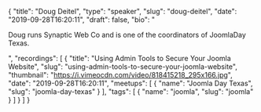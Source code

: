 {
  "title": "Doug Deitel",
  "type": "speaker",
  "slug": "doug-deitel",
  "date": "2019-09-28T16:20:11",
  "draft": false,
  "bio": "<p>Doug runs Synaptic Web Co and is one of the coordinators of JoomlaDay Texas.</p>",
  "recordings": [
    {
      "title": "Using Admin Tools to Secure Your Joomla Website",
      "slug": "using-admin-tools-to-secure-your-joomla-website",
      "thumbnail": "https://i.vimeocdn.com/video/818415218_295x166.jpg",
      "date": "2019-09-28T16:20:11",
      "meetups": [
        {
          "name": "Joomla Day Texas",
          "slug": "joomla-day-texas"
        }
      ],
      "tags": [
        {
          "name": "joomla",
          "slug": "joomla"
        }
      ]
    }
  ]
}
